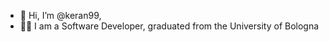 - 👋 Hi, I’m @keran99, 
- 👨‍💻 I am a Software Developer, graduated from the University of Bologna

<!---
keran99/keran99 is a ✨ special ✨ repository because its `README.md` (this file) appears on your GitHub profile.
You can click the Preview link to take a look at your changes.
--->
